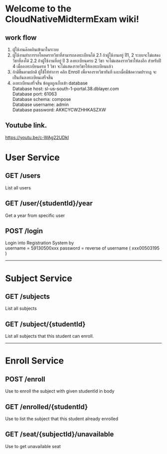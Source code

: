 # Welcome to the CloudNativeMidtermExam wiki!
## work flow
1. ผู้ใช้งานล๊อคอินเข้ามาในระบบ
2. ผู้ใช้งานทำการรอโหลดรายวิชาที่สามารถลงทะเบียนได้
2.1 ถ้าผู้ใช้งานอยู่ ปี1, 2 ระบบจะไม่แสดงวิชาที่ลงได้
2.2 ถ้าผู้ใช้งานที่อยู่ ปี 3 ลงทะเบียนครบ 2 วิชา จะไม่แสดงรายวิชาให้ลงอีก สำหรับปี 4 เมื่อลงทะเบียนครบ 1 วิชา จะไม่แสดงรายวิชาให้ลงทะเบียนแล้ว
3. ถ้ามีขึ้นตามปกติ ผู้ใช้ให้ทำการ คลิก Enroll เพื่อจองรายวิชาทันที และเมื่อมีข้อความปรากฎ จะเป็นอันลงทะเบียนเสร็จสิ้น
4. ลงทะเบียนเสร็จสิ้น ข้อมูลถูกเก็บเข้า database <br>
Database host: sl-us-south-1-portal.38.dblayer.com <br>
Database port: 61063 <br>
Database schema: compose <br>
Database username: admin <br>
Database password: AKKCYCWZHHKASZXW <br>
## Youtube link. <br>
https://youtu.be/c-WAg22UDkI <br>

# User Service
## GET /users
List all users
## GET /user/{studentId}/year
Get a year from specific user
## POST /login
Login into Registration System by <br>
username = 59130500xxx
password = reverse of username ( xxx00503195 )

***

# Subject Service
## GET /subjects
List all subjects 
## GET /subject/{studentId}
List all subjects that this student can enroll.

***

# Enroll Service
## POST /enroll
Use to enroll the subject with given studentId in body
## GET /enrolled/{studentId}
Use to list the subject that this student already enrolled
## GET /seat/{subjectId}/unavailable
Use to get unavailable seat 